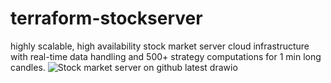 # terraform-stockserver
highly scalable, high availability stock market server cloud infrastructure with real-time data handling and 500+ strategy computations for 1 min long candles.
![Stock market server on github latest drawio](https://github.com/user-attachments/assets/6aa5c470-fc77-4564-856d-25326d0387fe)

